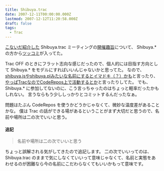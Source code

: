 ```yaml
---
title: Shibuya.trac
date: 2007-12-11T00:00:00.000Z
lastmod: 2007-12-12T11:20:58.000Z
draft: false
tags:
  - Trac
---
```


[こないだ紹介した](/posts/20071209/p02) Shibuya.trac ミーティングの[開催趣旨](http://tidus.ultimania.org/diary/?date=20071129#p01)について、 Shibuya.\* の方から[ツッコミ](http://b.hatena.ne.jp/entry/http://tidus.ultimania.org/diary/?date=20071129%23p01)が入ってた。

Trac OFF のときにフラット志向な感じだったので、個人的には目指す方向として Shibuya.\* をモデルにすればいいんじゃないかと思ってた。 なので、 [shibuya.jsやshibuya.plみたいな名前にするとイマドキ（？）かも](/posts/20070831/p01)と言ったり、[やっぱTracなのでCodeRepos上で活動するとか](http://sourceforge.jp/projects/shibuya-trac/wiki/meeting%2F01)と言ったりしてた。 でも、 Shibuya.\* に参加してないのに、こう言っちゃったのはちょっと軽率だったかもしれない。 言うならもう少ししっかりとコミットするんだったなぁ。

問題はたぶん CodeRepos を使うかどうかじゃなくて、微妙な温度差があることかな。 僕は Trac の話ができる場があるということがまず大切だと思うので、名前や場所は二の次でいいと思う。

#### 追記

> 名前や場所は二の次でいいと思う

ちょっと誤解される気がしてきたので追記します。 二の次でいいってのは、 Shibuya.trac のままで気にしなくていいって意味じゃなくて、名前と実態をあわせるのが困難なら今の名前にこだわらなくてもいいかもって意味です。
